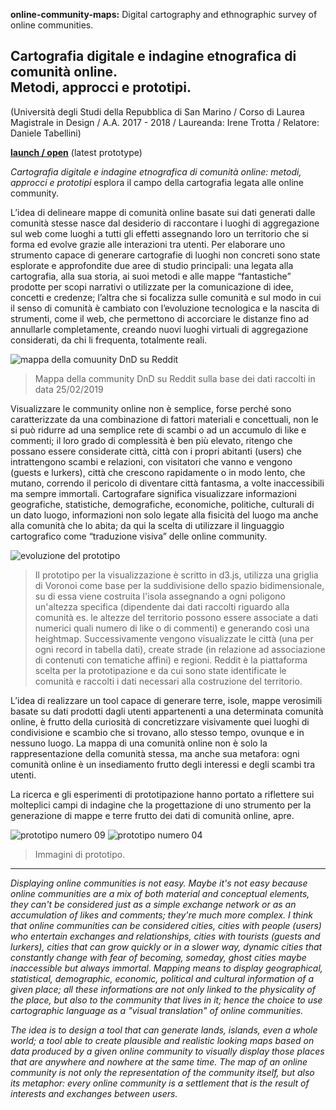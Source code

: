 **online-community-maps:** Digital cartography and ethnographic survey of online communities.
## Cartografia digitale e indagine etnografica di comunità online.<br>Metodi, approcci e prototipi.
(Università degli Studi della Repubblica di San Marino / Corso di Laurea Magistrale in Design / A.A. 2017 - 2018 / Laureanda: Irene Trotta / Relatore: Daniele Tabellini)

**[launch / open](https://iretrtr.github.io/uncharted_community_map_generator/)** (latest prototype)

*Cartografia digitale e indagine etnografica di comunità online: metodi, approcci e prototipi* esplora il campo della cartografia legata alle online community.

L’idea di delineare mappe di comunità online basate sui dati generati dalle comunità stesse nasce dal desiderio di raccontare i luoghi di aggregazione sul web come luoghi a tutti gli effetti assegnando loro un territorio che si forma ed evolve grazie alle interazioni tra utenti. Per elaborare uno strumento capace di generare cartografie di luoghi non concreti sono state esplorate e approfondite due aree di studio principali: una legata alla cartografia, alla sua storia, ai suoi metodi e alle mappe “fantastiche” prodotte per scopi narrativi o utilizzate per la comunicazione di idee, concetti e credenze; l’altra che si focalizza sulle comunità e sul modo in cui il senso di comunità è cambiato con l’evoluzione tecnologica e la nascita di strumenti, come il web, che permettono di accorciare le distanze fino ad annullarle completamente, creando nuovi luoghi virtuali di aggregazione considerati, da chi li frequenta, totalmente reali.

![mappa della comuunity DnD su Reddit](https://i.imgur.com/VVODlAf.png)
> Mappa della community DnD su Reddit sulla base dei dati raccolti in data 25/02/2019

Visualizzare le community online non è semplice, forse perché sono caratterizzate da una combinazione di fattori materiali e concettuali, non le si può ridurre ad una semplice rete di scambi o ad un accumulo di like e commenti; il loro grado di complessità è ben più elevato, ritengo che possano essere considerate città, città con i propri abitanti (users) che intrattengono scambi e relazioni, con visitatori che vanno e vengono (guests e lurkers), città che crescono rapidamente o in modo lento, che mutano, correndo il pericolo di diventare città fantasma, a volte inaccessibili ma sempre immortali. Cartografare significa visualizzare informazioni geografiche, statistiche, demografiche, economiche, politiche, culturali di un dato luogo, informazioni non solo legate alla fisicità del luogo ma anche alla comunità che lo abita; da qui la scelta di utilizzare il linguaggio cartografico come “traduzione visiva” delle online community.

![evoluzione del prototipo](https://i.imgur.com/PdwSlpH.png)
> Il prototipo per la visualizzazione è scritto in d3.js, utilizza una griglia di Voronoi come base per la suddivisione dello spazio bidimensionale, su di essa viene costruita l'isola assegnando a ogni poligono un'altezza specifica (dipendente dai dati raccolti riguardo alla comunità es. le altezze del territorio possono essere associate a dati numerici quali numero di like o di commenti) e generando così una heightmap. Successivamente vengono visualizzate le città (una per ogni record in tabella dati), create strade (in relazione ad associazione di contenuti con tematiche affini) e regioni. Reddit è la piattaforma scelta per la prototipazione e da cui sono state identificate le comunità e raccolti i dati necessari alla costruzione del territorio.

L’idea di realizzare un tool capace di generare terre, isole, mappe verosimili basate su dati prodotti dagli utenti appartenenti a una determinata comunità online, è frutto della curiosità di concretizzare visivamente quei luoghi di condivisione e scambio che si trovano, allo stesso tempo, ovunque e in nessuno luogo. La mappa di una comunità online non è solo la rappresentazione della comunità stessa, ma anche sua metafora: ogni comunità online è un insediamento frutto degli interessi e degli scambi tra utenti.

La ricerca e gli esperimenti di prototipazione hanno portato a riflettere sui molteplici campi di indagine che la progettazione di uno strumento per la generazione di mappe e terre frutto dei dati di comunità online, apre.

![prototipo numero 09](https://i.imgur.com/zUoec3v.png)
![prototipo numero 04](https://i.imgur.com/xqdMsXS.png)
> Immagini di prototipo.
___

*Displaying online communities is not easy. Maybe it's not easy because online communities are a mix of both material and conceptual elements, they can't be considered just as a simple exchange network or as an accumulation of likes and comments; they're much more complex. I think that online communities can be considered cities, cities with people (users) who entertain exchanges and relationships, cities with tourists (guests and lurkers), cities that can grow quickly or in a slower way, dynamic cities that constantly change with fear of becoming, someday, ghost cities maybe inaccessible but always immortal. Mapping means to display geographical, statistical, demographic, economic, political and cultural information of a given place; all these informations are not only linked to the physicality of the place, but also to the community that lives in it; hence the choice to use cartographic language as a "visual translation" of online communities.*

*The idea is to design a tool that can generate lands, islands, even a whole world; a tool able to create plausible and realistic looking maps based on data produced by a given online community to visually display those places that are anywhere and nowhere at the same time. The map of an online community is not only the representation of the community itself, but also its metaphor: every online community is a settlement that is the result of interests and exchanges between users.*
